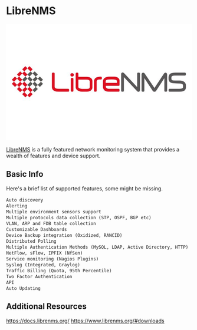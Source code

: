 # LibreNMS

![Service Logo](librenems.jpg)

[LibreNMS](https://www.librenms.org/) is a fully featured network monitoring system that provides a wealth of features and device support.

## Basic Info

Here's a brief list of supported features, some might be missing. 

    Auto discovery
    Alerting
    Multiple environment sensors support
    Multiple protocols data collection (STP, OSPF, BGP etc)
    VLAN, ARP and FDB table collection
    Customizable Dashboards
    Device Backup integration (Oxidized, RANCID)
    Distributed Polling
    Multiple Authentication Methods (MySQL, LDAP, Active Directory, HTTP)
    NetFlow, sFlow, IPFIX (NfSen)
    Service monitoring (Nagios Plugins)
    Syslog (Integrated, Graylog)
    Traffic Billing (Quota, 95th Percentile)
    Two Factor Authentication
    API
    Auto Updating
    
## Additional Resources

https://docs.librenms.org/
https://www.librenms.org/#downloads



